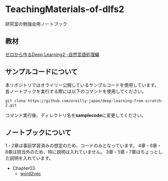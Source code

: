 # TeachingMaterials-of-dlfs2
研究室の勉強会用ノートブック

## 教材
[ゼロから作るDeep Learning2 -自然言語処理編](https://www.oreilly.co.jp/books/9784873118369/)

## サンプルコードについて
本リポジトリではオライリー公開しているサンプルコードを使用しています。
各ノートブックを実行する際には以下のコマンドを使用してください。
```
git clone https://github.com/oreilly-japan/deep-learning-from-scratch-2.git
```
コマンド実行後、ディレクトリ名を**samplecode**に変更してください。

## ノートブックについて
1・2章は事前学習済みの想定のため、コードのみとなっています。
4章・6章・8章は担当外のため、特に説明は入れていません。
3章・5章・7章はちょっとした説明を入れています。

- Chapter03
    - [word2vec](./3_word2vec.ipynb)